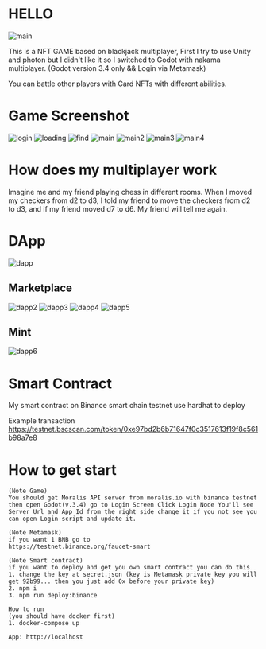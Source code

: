 HELLO
===============

![main](./screenshort/main.png)

This is a NFT GAME based on blackjack multiplayer, First I try to use Unity and photon but I didn't like it so I switched to Godot with nakama multiplayer. (Godot version 3.4 only && Login via Metamask)

You can battle other players with Card NFTs with different abilities.

# Game Screenshot
![login](./screenshort/login.png)
![loading](./screenshort/loading.png)
![find](./screenshort/find.png)
![main](./screenshort/main.png)
![main2](./screenshort/main2.png)
![main3](./screenshort/main3.png)
![main4](./screenshort/main4.png)

# How does my multiplayer work
Imagine me and my friend playing chess in different rooms. When I moved my checkers from d2 to d3, I told my friend to move the checkers from d2 to d3, and if my friend moved d7 to d6.
My friend will tell me again.

# DApp
![dapp](./screenshort/1.png)
## Marketplace
![dapp2](./screenshort/2.png)
![dapp3](./screenshort/3.png)
![dapp4](./screenshort/4.png)
![dapp5](./screenshort/5.png)
## Mint
![dapp6](./screenshort/6.png)

# Smart Contract
My smart contract on Binance smart chain testnet use hardhat to deploy

Example transaction
https://testnet.bscscan.com/token/0xe97bd2b6b71647f0c3517613f19f8c561b98a7e8

# How to get start
```
(Note Game)
You should get Moralis API server from moralis.io with binance testnet then open Godot(v.3.4) go to Login Screen Click Login Node You'll see Server Url and App Id from the right side change it if you not see you can open Login script and update it.

(Note Metamask)
if you want 1 BNB go to
https://testnet.binance.org/faucet-smart

(Note Smart contract)
if you want to deploy and get you own smart contract you can do this
1. change the key at secret.json (key is Metamask private key you will get 92b99... then you just add 0x before your private key)
2. npm i
3. npm run deploy:binance

How to run
(you should have docker first)
1. docker-compose up

App: http://localhost
```

